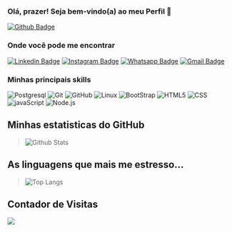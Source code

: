 ### Olá, prazer! Seja bem-vindo(a) ao meu Perfil 👋

[![Github Badge](https://img.shields.io/github/followers/gubleo?label=Seguir&style=social)](https://github.com/gubleo)

### Onde você pode me encontrar
[![Linkedin Badge](https://img.shields.io/badge/-LinkedIn-blue?style=flat-square&logo=Linkedin&logoColor=white&link=https://www.linkedin.com/in/gubleo/)](https://www.linkedin.com/in/gubleo/)
[![Instagram Badge](https://img.shields.io/badge/Instagram-C13584?style=flat-square&labelColor=C13584&logo=instagram&logoColor=white&link=https://www.instagram.com/gubleo/)](https://www.instagram.com/gubleo/)
[![Whatsapp Badge](https://img.shields.io/badge/-Whatsapp-4CA143?style=flat-square&labelColor=4CA143&logo=whatsapp&logoColor=white&link=https://api.whatsapp.com/send?phone=5511972761308)](https://api.whatsapp.com/send?phone=5511972761308)
[![Gmail Badge](https://img.shields.io/badge/-Gmail-c14438?style=flat-square&logo=Gmail&logoColor=white&link=mailto:gustavo@craos.net)](mailto:gustavo@craos.net)

### Minhas principais skills
![Postgresql](https://img.shields.io/badge/-SQL-000000?style=flat&logo=PostgreSQL)
![Git](https://img.shields.io/badge/-Git-000000?style=flat&logo=git&logoColor=F05032)
![GitHub](https://img.shields.io/badge/-GitHub-000000?style=flat&logo=github&logoColor=FFFFFF)
![Linux](https://img.shields.io/badge/-Linux-000000?style=flat&logo=linux&logoColor=FFFF00)
![BootStrap](https://img.shields.io/badge/-BootStrap-000000?style=flat&logo=BootStrap&logoColor=4B0082)
![HTML5](https://img.shields.io/badge/-HTML-000000?style=flat&logo=HTML5&logoColor=FF4500)
![CSS](https://img.shields.io/badge/-CSS-000000?style=flat&logo=CSS3&logoColor=836FFF)
![javaScript](https://img.shields.io/badge/-JavaScript-000000?style=flat&logo=javaScript&logoColor=FFFF00)
![Node.js](https://img.shields.io/badge/-Node.js-000000?style=flat&logo=Node.js&logoColor=00FF00)
  
## Minhas estatisticas do GitHub
>![Github Stats](https://github-readme-stats.vercel.app/api?username=gubleo&count_private=true&show_icons=true&include_all_commits=true)

## As linguagens que mais me estresso... 
>![Top Langs](https://github-readme-stats.vercel.app/api/top-langs/?username=gubleo&hide=TeX&layout=compact)

## Contador de Visitas
<img src="https://profile-counter.glitch.me/gubleo/count.svg" />
